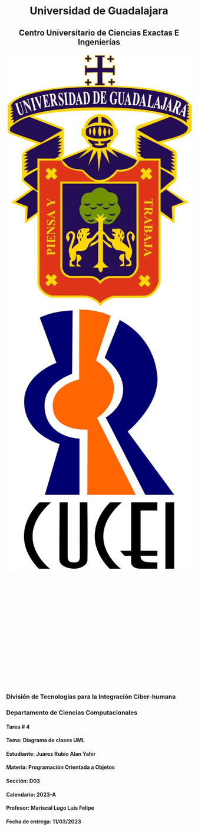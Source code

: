 # <p align="center">Universidad de Guadalajara

## <p align="center">Centro Universitario de Ciencias Exactas E Ingenierías

![Portada-UDG | left |200](../../../Attachment/Images/Portada-UDG.jpeg) ![Portada-CUCEI | right | 188](../../../Attachment/Images/Portada-CUCEI.jpeg)
 
<br> <br> <br> <br> <br><br> <br><br><br><br><br><br><br><br><br><br><br>

### División de Tecnologías para la Integración Ciber-humana

### Departamento de Ciencias Computacionales

#### Tarea # 4

#### Tema: Diagrama de clases UML

#### Estudiante: Juárez Rubio Alan Yahir

#### Materia: Programación Orientada a Objetos

#### Sección: D03

#### Calendario: 2023-A

#### Profesor: Mariscal Lugo Luis Felipe

#### Fecha de entrega: 11/03/2023